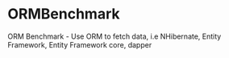 # ORMBenchmark
ORM Benchmark - Use ORM to fetch data, i.e NHibernate, Entity Framework, Entity Framework core,  dapper
